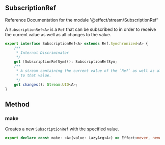 ## SubscriptionRef

Reference Documentation for the module '@effect/stream/SubscriptionRef'

A `SubscriptionRef<A>` is a `Ref` that can be subscribed to in order to
receive the current value as well as all changes to the value.

```ts
export interface SubscriptionRef<A> extends Ref.Synchronized<A> {
    /**
     * Internal Discriminator
     */
    get [SubscriptionRefSym](): SubscriptionRefSym;
    /**
     * A stream containing the current value of the `Ref` as well as all changes
     * to that value.
     */
    get changes(): Stream.UIO<A>;
}
```

## Method

### make

Creates a new `SubscriptionRef` with the specified value.

```ts
export declare const make: <A>(value: LazyArg<A>) => Effect<never, never, SubscriptionRef<A>>;
```

